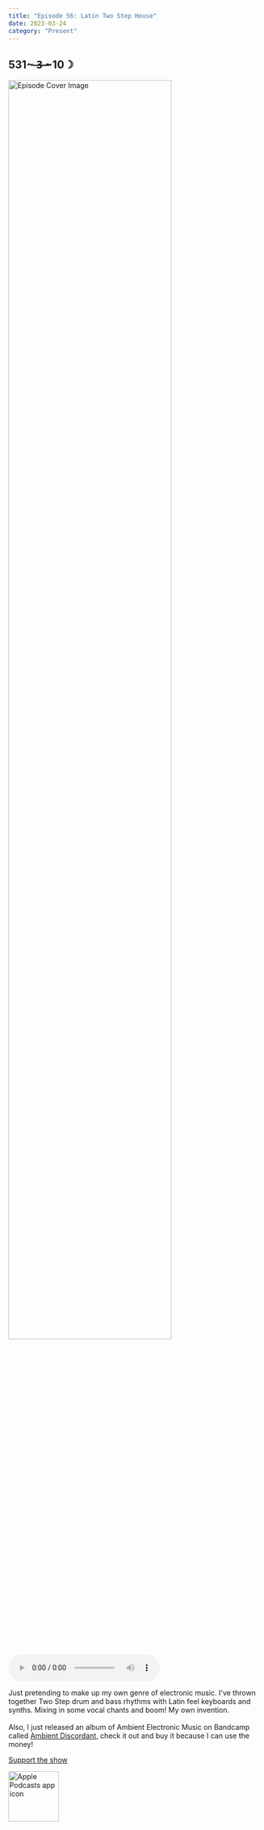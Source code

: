 ```yaml
---
title: "Episode 56: Latin Two Step House"
date: 2023-03-24
category: "Present"
---
```

## 531~ ̶3̶ ̶~10☽
<img src="https://artwork.captivate.fm/632a985b-fa72-4459-a39e-8bceb5d2c9cb/60854458c4d1acdf4e1c2f79c4137142d85d78e379bdafbd69bd34c85f5819ad.jpg" alt="Episode Cover Image" width=80%/>
<audio controls>
  <source src="https://podcasts.captivate.fm/media/530ae1cf-df8e-4794-8eb1-12e2aeaf09ae/12510012-episode-56-latin-two-step-house.mp3" type="audio/mpeg">
  Your browser does not support the audio element.
</audio>

<p>Just pretending to make up my own genre of electronic music. I&apos;ve thrown together Two Step drum and bass rhythms with Latin feel keyboards and synths. Mixing in some vocal chants and boom! My own invention. <br/><br/>Also, I just released an album of Ambient Electronic Music on Bandcamp called <a href='https://n8k99.bandcamp.com/album/ambiant-discordant'>Ambient Discordant</a>, check it out and buy it because I can use the money!</p><a rel="payment" href="https://www.paypal.com/donate/?hosted_button_id=WX3GRUK5BHJLS">Support the show</a>

<a href="https://podcasts.apple.com/us/podcast/living-room-music/id1608791560?tscg=30200&itsct=podcast_box_appicon&ls=1&mttnsubad=1608791560" style="display: inline-block;"><img src="https://toolbox.marketingtools.apple.com/api/v2/badges/app-icon-podcasts/standard/en-us" alt="Apple Podcasts app icon" style="width: 100px; height: 100px; vertical-align: middle; object-fit: contain;" /></a>
    